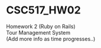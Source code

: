 # CSC517_HW02
Homework 2 (Ruby on Rails) <br />
Tour Management System <br />
(Add more info as time progresses..) <br />

